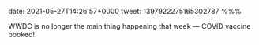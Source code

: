 date: 2021-05-27T14:26:57+0000
tweet: 1397922275165302787
%%%

WWDC is no longer the main thing happening that week — COVID vaccine booked!
